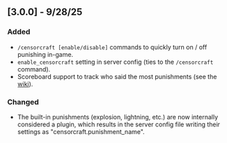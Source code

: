 ## [3.0.0] - 9/28/25

### Added

- `/censorcraft [enable/disable]` commands to quickly turn on / off punishing in-game.
- `enable_censorcraft` setting in server config (ties to the `/censorcraft` command).
- Scoreboard support to track who said the most punishments (see the [wiki](https://github.com/FreshSupaSulley/CensorCraft/wiki/server-setup#scoreboard)).

### Changed

- The built-in punishments (explosion, lightning, etc.) are now internally considered a plugin, which results in the
  server config file writing their settings as "censorcraft.punishment_name". 
